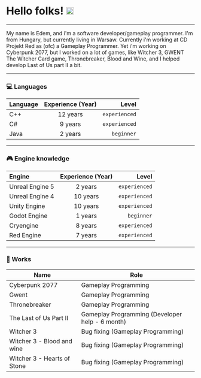 <p align="center">
    <h1><b>Hello folks!</b> <img src="https://raw.githubusercontent.com/MartinHeinz/MartinHeinz/master/wave.gif" width="20px"></h1>
</p>

---

My name is Edem, and i'm a software developer/gameplay programmer. I'm from Hungary, but currently living in Warsaw. Currently i'm working at CD Projekt Red as (ofc) a Gameplay Programmer.
Yet i'm working on Cyberpunk 2077, but I worked on a lot of games, like Witcher 3, GWENT The Witcher Card game, Thronebreaker, Blood and Wine, and I helped develop Last of Us part II a bit.

---

<h3>💻 Languages</h3>

| Language | Experience (Year) | Level |
| :---         |     :---:      |          ---: |
| C++   | 12 years  | `experienced` |
| C#    | 9 years   | `experienced` |
| Java  | 2 years   | `beginner`    |

---

<h3>🎮 Engine knowledge</h3>

| Engine | Experience (Year) | Level |
| :---         |     :---:      |   ---: |
| Unreal Engine 5   | 2 years  | `experienced` |
| Unreal Engine 4   | 10 years  | `experienced` |
| Unity Engine  | 10 years   | `experienced` |
| Godot Engine  | 1 years   | `beginner`    |
| Cryengine  | 8 years   | `experienced`    |
| Red Engine  | 7 years   | `experienced`    |

---

<h3>🚧 Works</h3>

| Name  | Role |
| ------------- | ------------- |
| Cyberpunk 2077  | Gameplay Programming  |
| Gwent  | Gameplay Programming  |
| Thronebreaker  | Gameplay Programming  |
| The Last of Us Part II  | Gameplay Programming (Developer help - 6 month)  |
| Witcher 3  | Bug fixing (Gameplay Programming)  |
| Witcher 3 - Blood and wine  | Bug fixing (Gameplay Programming)  |
| Witcher 3 - Hearts of Stone | Bug fixing (Gameplay Programming)  |
